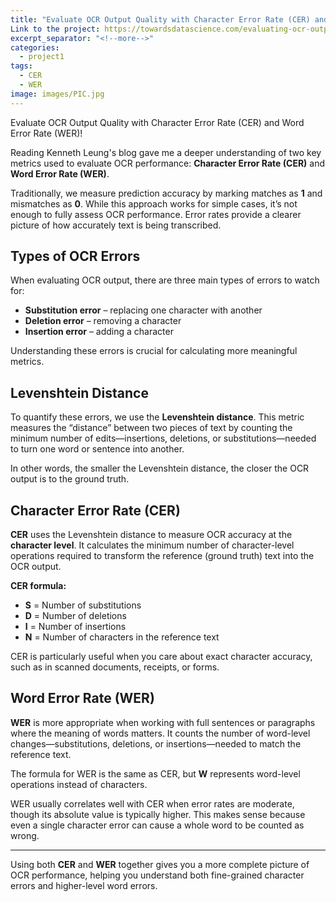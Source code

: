 ```yaml
---
title: "Evaluate OCR Output Quality with Character Error Rate (CER) and Word Error Rate (WER)"
Link to the project: https://towardsdatascience.com/evaluating-ocr-output-quality-with-character-error-rate-cer-and-word-error-rate-wer-853175297510/ 
excerpt_separator: "<!--more-->"
categories:
  - project1
tags:
  - CER
  - WER
image: images/PIC.jpg
---
```


Evaluate OCR Output Quality with Character Error Rate (CER) and Word Error Rate (WER)!

<!--more-->

Reading Kenneth Leung's blog gave me a deeper understanding of two key metrics used to evaluate OCR performance: **Character Error Rate (CER)** and **Word Error Rate (WER)**.  

Traditionally, we measure prediction accuracy by marking matches as **1** and mismatches as **0**. While this approach works for simple cases, it’s not enough to fully assess OCR performance. Error rates provide a clearer picture of how accurately text is being transcribed.  

## Types of OCR Errors

When evaluating OCR output, there are three main types of errors to watch for:

* **Substitution error** – replacing one character with another  
* **Deletion error** – removing a character  
* **Insertion error** – adding a character  

Understanding these errors is crucial for calculating more meaningful metrics.

## Levenshtein Distance

To quantify these errors, we use the **Levenshtein distance**. This metric measures the “distance” between two pieces of text by counting the minimum number of edits—insertions, deletions, or substitutions—needed to turn one word or sentence into another.  

In other words, the smaller the Levenshtein distance, the closer the OCR output is to the ground truth.

## Character Error Rate (CER)

**CER** uses the Levenshtein distance to measure OCR accuracy at the **character level**. It calculates the minimum number of character-level operations required to transform the reference (ground truth) text into the OCR output.

**CER formula:**

- **S** = Number of substitutions  
- **D** = Number of deletions  
- **I** = Number of insertions  
- **N** = Number of characters in the reference text  

CER is particularly useful when you care about exact character accuracy, such as in scanned documents, receipts, or forms.

## Word Error Rate (WER)

**WER** is more appropriate when working with full sentences or paragraphs where the meaning of words matters. It counts the number of word-level changes—substitutions, deletions, or insertions—needed to match the reference text.  

The formula for WER is the same as CER, but **W** represents word-level operations instead of characters.

WER usually correlates well with CER when error rates are moderate, though its absolute value is typically higher. This makes sense because even a single character error can cause a whole word to be counted as wrong.

---

Using both **CER** and **WER** together gives you a more complete picture of OCR performance, helping you understand both fine-grained character errors and higher-level word errors.  

